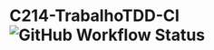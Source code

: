 # C214-TrabalhoTDD-CI ![GitHub Workflow Status](https://img.shields.io/github/workflow/status/ErickBGoecking/C214-TrabalhoTDD-CI/InimigoCI)
